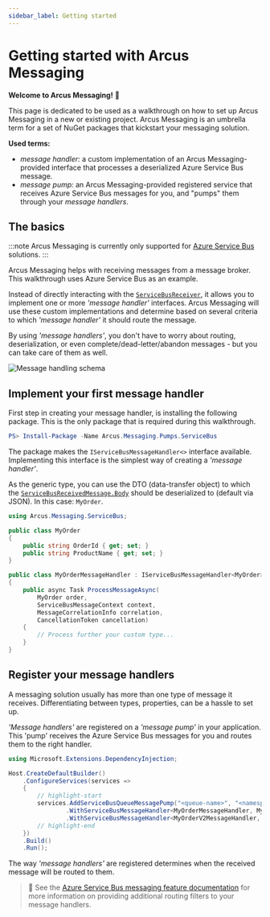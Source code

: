 ```yaml
---
sidebar_label: Getting started
---
```


# Getting started with Arcus Messaging
**Welcome to Arcus Messaging!** 🎉

This page is dedicated to be used as a walkthrough on how to set up Arcus Messaging in a new or existing project. Arcus Messaging is an umbrella term for a set of NuGet packages that kickstart your messaging solution.

**Used terms:**
* *message handler:* a custom implementation of an Arcus Messaging-provided interface that processes a deserialized Azure Service Bus message.
* *message pump:* an Arcus Messaging-provided registered service that receives Azure Service Bus messages for you, and "pumps" them through your *message handlers*.

## The basics
:::note
Arcus Messaging is currently only supported for [Azure Service Bus](https://learn.microsoft.com/en-us/azure/service-bus-messaging/service-bus-messaging-overview) solutions.
:::

Arcus Messaging helps with receiving messages from a message broker. This walkthrough uses Azure Service Bus as an example.

Instead of directly interacting with the [`ServiceBusReceiver`](https://learn.microsoft.com/en-us/dotnet/api/azure.messaging.servicebus.servicebusreceiver), it allows you to implement one or more *'message handler'* interfaces. Arcus Messaging will use these custom implementations and determine based on several criteria to which  *'message handler'* it should route the message.

By using *'message handlers'*, you don't have to worry about routing, deserialization, or even complete/dead-letter/abandon messages - but you can take care of them as well.

![Message handling schema](/media/worker-message-handling.png)

## Implement your first message handler
First step in creating your message handler, is installing the following package. This is the only package that is required during this walkthrough.

```powershell
PS> Install-Package -Name Arcus.Messaging.Pumps.ServiceBus
```

The package makes the `IServiceBusMessageHandler<>` interface available. Implementing this interface is the simplest way of creating a *'message handler'*.

As the generic type, you can use the DTO (data-transfer object) to which the [`ServiceBusReceivedMessage.Body`](https://learn.microsoft.com/en-us/dotnet/api/azure.messaging.servicebus.servicebusreceivedmessage.body) should be deserialized to (default via JSON). In this case: `MyOrder`.

```csharp
using Arcus.Messaging.ServiceBus;

public class MyOrder
{
    public string OrderId { get; set; }
    public string ProductName { get; set; }
}

public class MyOrderMessageHandler : IServiceBusMessageHandler<MyOrder>
{
    public async Task ProcessMessageAsync(
        MyOrder order,
        ServiceBusMessageContext context,
        MessageCorrelationInfo correlation,
        CancellationToken cancellation)
    {
        // Process further your custom type...
    }
}
```

## Register your message handlers
A messaging solution usually has more than one type of message it receives. Differentiating between types, properties, can be a hassle to set up.

*'Message handlers'* are registered on a *'message pump'* in your application. This 'pump' receives the Azure Service Bus messages for you and routes them to the right handler.

```csharp
using Microsoft.Extensions.DependencyInjection;

Host.CreateDefaultBuilder()
    .ConfigureServices(services =>
    {
        // highlight-start
        services.AddServiceBusQueueMessagePump("<queue-name>", "<namespace>", new ManagedIdentityCredential())
                .WithServiceBusMessageHandler<MyOrderMessageHandler, MyOrder>()
                .WithServiceBusMessageHandler<MyOrderV2MessageHandler, MyOrderV2>();
        // highlight-end
    })
    .Build()
    .Run();
```

The way *'message handlers'* are registered determines when the received message will be routed to them.

> 🔗 See the [Azure Service Bus messaging feature documentation](./03-Features/01-Azure/01-service-bus.mdx) for more information on providing additional routing filters to your message handlers.